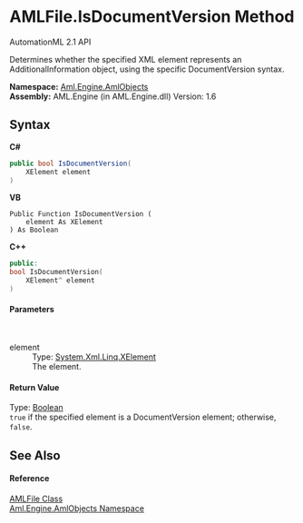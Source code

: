 # AMLFile.IsDocumentVersion Method 
AutomationML 2.1 API 

Determines whether the specified XML element represents an AdditionalInformation object, using the specific DocumentVersion syntax.

**Namespace:**&nbsp;<a href="N_Aml_Engine_AmlObjects">Aml.Engine.AmlObjects</a><br />**Assembly:**&nbsp;AML.Engine (in AML.Engine.dll) Version: 1.6

## Syntax

**C#**<br />
``` C#
public bool IsDocumentVersion(
	XElement element
)
```

**VB**<br />
``` VB
Public Function IsDocumentVersion ( 
	element As XElement
) As Boolean
```

**C++**<br />
``` C++
public:
bool IsDocumentVersion(
	XElement^ element
)
```


#### Parameters
&nbsp;<dl><dt>element</dt><dd>Type: <a href="https://docs.microsoft.com/dotnet/api/system.xml.linq.xelement" target="_parent" rel="noopener noreferrer">System.Xml.Linq.XElement</a><br />The element.</dd></dl>

#### Return Value
Type: <a href="https://docs.microsoft.com/dotnet/api/system.boolean" target="_parent" rel="noopener noreferrer">Boolean</a><br />`true` if the specified element is a DocumentVersion element; otherwise, `false`.

## See Also


#### Reference
<a href="T_Aml_Engine_AmlObjects_AMLFile">AMLFile Class</a><br /><a href="N_Aml_Engine_AmlObjects">Aml.Engine.AmlObjects Namespace</a><br />